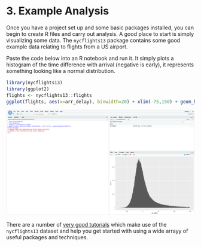 # 3. Example Analysis

Once you have a project set up and some basic packages installed, you can begin
to create R files and carry out analysis. A good place to start is simply
visualizing some data. The `nycflights13` package contains some good example
data relating to flights from a US airport.

Paste the code below into an R notebook and run it. It simply plots a histogram
of the time difference with arrival (negative is early), it represents something
looking like a normal distribution.

```R
library(nycflights13)
library(ggplot2)
flights <- nycflights13::flights
ggplot(flights, aes(x=arr_delay), binwidth=20) + xlim(-75,150) + geom_histogram(binwidth=1)
```

![nyc flights example](../../img/nyc-flights-example.png "nyc flights example")

There are a number of [very good tutorials](https://rstudio-pubs-static.s3.amazonaws.com/262992_2f91dbebdffc4ca4ad2cde227f724b39.html)
which make use of the `nycflights13` dataset and help you get started with using a wide arrayy
of useful packages and techniques.
